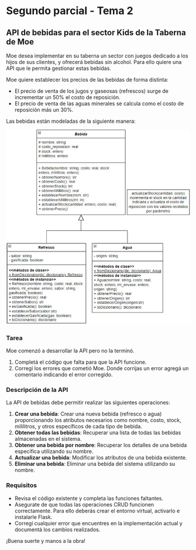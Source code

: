 # Segundo parcial - Tema 2

## API de bebidas para el sector Kids de la Taberna de Moe

Moe desea implementar en su taberna un sector con juegos dedicado a los hijos de sus clientes, y ofrecerá bebidas sin alcohol.
Para ello quiere una API que le permita gestionar estas bebidas.

Moe quiere establecer los precios de las bebidas de forma distinta:
- El precio de venta de los jugos y gaseosas (refrescos) surge de incrementar un 50% el costo de reposición.
- El precio de venta de las aguas minerales se calcula como el costo de reposición más un 30%.

Las bebidas están modeladas de la siguiente manera:

![Diagrama de clases](img/diagrama-clases.jpg)

### Tarea

Moe comenzó a desarrollar la API pero no la terminó. 

1. Completá el código que falta para que la API funcione. 
2. Corregí los errores que cometió Moe. Donde corrijas un error agregá un comentario indicando el error corregido.

### Descripción de la API

La API de bebidas debe permitir realizar las siguientes operaciones:

1. **Crear una bebida**: Crear una nueva bebida (refresco o agua) proporcionando los atributos necesarios como nombre, costo, stock, mililitros, y otros específicos de cada tipo de bebida.
2. **Obtener todas las bebidas**: Recuperar una lista de todas las bebidas almacenadas en el sistema.
3. **Obtener una bebida por nombre**: Recuperar los detalles de una bebida específica utilizando su nombre.
4. **Actualizar una bebida**: Modificar los atributos de una bebida existente.
5. **Eliminar una bebida**: Eliminar una bebida del sistema utilizando su nombre.

### Requisitos

- Revisa el código existente y completa las funciones faltantes.
- Asegurate de que todas las operaciones CRUD funcionen correctamente. Para ello deberás crear el entorno virtual, activarlo e instalarle Flask.
- Corregí cualquier error que encuentres en la implementación actual y documentá los cambios realizados.

¡Buena suerte y manos a la obra!